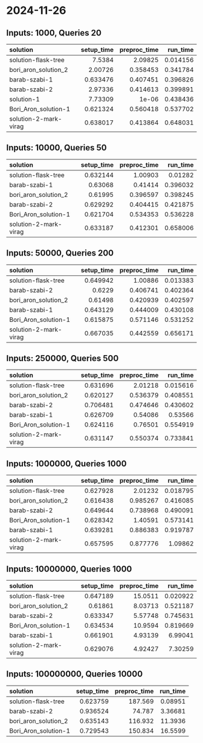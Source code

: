 # 2024-11-26

## Inputs: 1000, Queries 20

| solution              |   setup_time |   preproc_time |   run_time |
|:----------------------|-------------:|---------------:|-----------:|
| solution-flask-tree   |     7.5384   |       2.09825  |   0.014156 |
| bori_aron_solution_2  |     2.00726  |       0.358453 |   0.341784 |
| barab-szabi-1         |     0.633476 |       0.407451 |   0.396826 |
| barab-szabi-2         |     2.97336  |       0.414613 |   0.399891 |
| solution-1            |     7.73309  |       1e-06    |   0.438436 |
| Bori_Aron_solution-1  |     0.621324 |       0.560418 |   0.537702 |
| solution-2-mark-virag |     0.638017 |       0.413864 |   0.648031 |

## Inputs: 10000, Queries 50

| solution              |   setup_time |   preproc_time |   run_time |
|:----------------------|-------------:|---------------:|-----------:|
| solution-flask-tree   |     0.632144 |       1.00903  |   0.01282  |
| barab-szabi-1         |     0.63068  |       0.41414  |   0.396032 |
| bori_aron_solution_2  |     0.61995  |       0.396597 |   0.398245 |
| barab-szabi-2         |     0.629292 |       0.404415 |   0.421875 |
| Bori_Aron_solution-1  |     0.621704 |       0.534353 |   0.536228 |
| solution-2-mark-virag |     0.633187 |       0.412301 |   0.658006 |

## Inputs: 50000, Queries 200

| solution              |   setup_time |   preproc_time |   run_time |
|:----------------------|-------------:|---------------:|-----------:|
| solution-flask-tree   |     0.649942 |       1.00886  |   0.013383 |
| barab-szabi-2         |     0.6229   |       0.406741 |   0.402364 |
| bori_aron_solution_2  |     0.61498  |       0.420939 |   0.402597 |
| barab-szabi-1         |     0.643129 |       0.444009 |   0.430108 |
| Bori_Aron_solution-1  |     0.615875 |       0.571146 |   0.531252 |
| solution-2-mark-virag |     0.667035 |       0.442559 |   0.656171 |

## Inputs: 250000, Queries 500

| solution              |   setup_time |   preproc_time |   run_time |
|:----------------------|-------------:|---------------:|-----------:|
| solution-flask-tree   |     0.631696 |       2.01218  |   0.015616 |
| bori_aron_solution_2  |     0.620127 |       0.536379 |   0.408551 |
| barab-szabi-2         |     0.706481 |       0.474646 |   0.430602 |
| barab-szabi-1         |     0.626709 |       0.54086  |   0.53566  |
| Bori_Aron_solution-1  |     0.624116 |       0.76501  |   0.554919 |
| solution-2-mark-virag |     0.631147 |       0.550374 |   0.733841 |

## Inputs: 1000000, Queries 1000

| solution              |   setup_time |   preproc_time |   run_time |
|:----------------------|-------------:|---------------:|-----------:|
| solution-flask-tree   |     0.627928 |       2.01232  |   0.018795 |
| bori_aron_solution_2  |     0.616438 |       0.985267 |   0.416085 |
| barab-szabi-2         |     0.649644 |       0.738968 |   0.490091 |
| Bori_Aron_solution-1  |     0.628342 |       1.40591  |   0.573141 |
| barab-szabi-1         |     0.639281 |       0.886383 |   0.919787 |
| solution-2-mark-virag |     0.657595 |       0.877776 |   1.09862  |

## Inputs: 10000000, Queries 1000

| solution              |   setup_time |   preproc_time |   run_time |
|:----------------------|-------------:|---------------:|-----------:|
| solution-flask-tree   |     0.647189 |       15.0511  |   0.020922 |
| bori_aron_solution_2  |     0.61861  |        8.03713 |   0.521187 |
| barab-szabi-2         |     0.633347 |        5.57748 |   0.745631 |
| Bori_Aron_solution-1  |     0.634534 |       10.9594  |   0.819669 |
| barab-szabi-1         |     0.661901 |        4.93139 |   6.99041  |
| solution-2-mark-virag |     0.629076 |        4.92427 |   7.30259  |

## Inputs: 100000000, Queries 10000

| solution             |   setup_time |   preproc_time |   run_time |
|:---------------------|-------------:|---------------:|-----------:|
| solution-flask-tree  |     0.623759 |        187.569 |    0.08951 |
| barab-szabi-2        |     0.936524 |         74.787 |    3.36681 |
| bori_aron_solution_2 |     0.635143 |        116.932 |   11.3936  |
| Bori_Aron_solution-1 |     0.729543 |        150.834 |   16.5599  |
